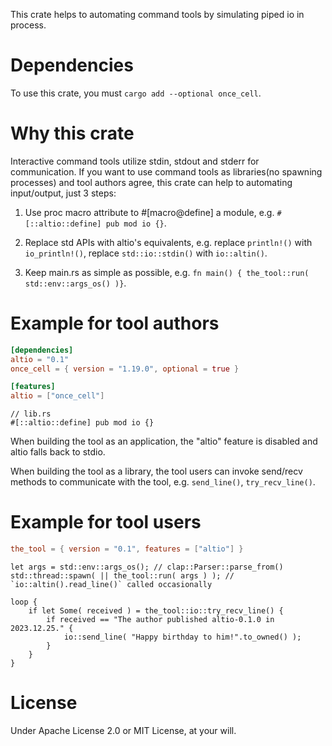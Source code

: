 This crate helps to automating command tools by simulating piped io in process.

# Dependencies

To use this crate, you must `cargo add --optional once_cell`.

# Why this crate

Interactive command tools utilize stdin, stdout and stderr for communication.
If you want to use command tools as libraries(no spawning processes) and tool authors agree,
this crate can help to automating input/output, just 3 steps:

1. Use proc macro attribute to #[macro@define] a module, e.g. `#[::altio::define] pub mod io {}`.

2. Replace std APIs with altio's equivalents, e.g. replace `println!()` with `io_println!()`,
replace `std::io::stdin()` with `io::altin()`.

3. Keep main.rs as simple as possible, e.g. `fn main() { the_tool::run( std::env::args_os() )}`.

# Example for tool authors

```toml
[dependencies]
altio = "0.1"
once_cell = { version = "1.19.0", optional = true }

[features]
altio = ["once_cell"]
```

```rust,no_run
// lib.rs
#[::altio::define] pub mod io {}
```

When building the tool as an application, the "altio" feature is disabled and altio falls back to stdio.

When building the tool as a library, the tool users can invoke send/recv methods to communicate with the tool,
e.g. `send_line()`, `try_recv_line()`.

# Example for tool users

```toml
the_tool = { version = "0.1", features = ["altio"] }
```

```rust,no_run
let args = std::env::args_os(); // clap::Parser::parse_from()
std::thread::spawn( || the_tool::run( args ) ); // `io::altin().read_line()` called occasionally

loop {
    if let Some( received ) = the_tool::io::try_recv_line() {
        if received == "The author published altio-0.1.0 in 2023.12.25." {
            io::send_line( "Happy birthday to him!".to_owned() );
        }
    }
}
```

# License

Under Apache License 2.0 or MIT License, at your will.
